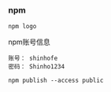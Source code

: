 ### npm
```shell script
npm logo
```
npm账号信息
```text
账号： shinhofe
密码： Shinho1234
```

```shell script
npm publish --access public
```
